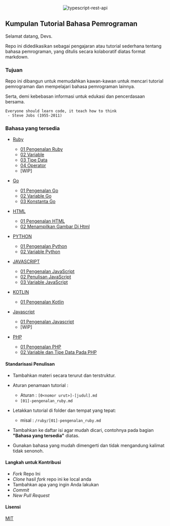 <div align='center'>

![typescript-rest-api](https://raw.githubusercontent.com/ssembara/bahasa-pemrograman/master/cover.png)

</div>

## Kumpulan Tutorial Bahasa Pemrograman

Selamat datang, Devs.

Repo ini didedikasikan sebagai pengajaran atau tutorial sederhana tentang bahasa pemrograman, yang ditulis secara kolaboratif diatas format markdown.

### Tujuan

Repo ini dibangun untuk memudahkan kawan-kawan untuk mencari tutorial pemrograman dan mempelajari bahasa pemrograman lainnya.

Serta, demi kebebasan informasi untuk edukasi dan pencerdasaan bersama.

```
Everyone should learn code, it teach how to think
 - Steve Jobs (1955-2011)
```

### Bahasa yang tersedia

- [Ruby](./ruby)

  - [01 Pengenalan Ruby](./ruby/[01]-pengenalan_ruby.md)
  - [02 Variable](./ruby/[02]-variable.md)
  - [03 Tipe Data](./ruby/[03]-tipe_data.md)
  - [04 Operator](./ruby/[04]-operator.md)
  - [WIP]

- [Go](./go)
  - [01 Pengenalan Go](./go/[01]-pengenalan_go.md)
  - [02 Variable Go](./go/[02]-variable_go.md)
  - [03 Konstanta Go](./go/[03]-konstanta_go.md)
- [HTML](./html)

  - [01 Pengenalan HTML](./html/[01]-pengenalan_html.md)
  - [02 Menampilkan Gambar Di Html](./[02]-menampilkan_gambar_di_html.md)

- [PYTHON](./python)

  - [01 Pengenalan Python](./python/[01]-pengenalan_python.md)
  - [02 Variable Python](./python/[02]-variable_python.md)

- [JAVASCRIPT](./javascript)

  - [01 Pengenalan JavaScript](./javascript/[01]-pengenalan_javascript.md)
  - [02 Penulisan JavaScript](./javascript/[02]-Penulisan_JavaScript.md)
  - [03 Variable JavaScript](./javascript/[03]-Variable_JavaScript.md)

- [KOTLIN](./kotlin)

  - [01 Pengenalan Kotlin](./kotlin/[01]-pengenalan_kotlin.md)

- [Javascript](./javascript)

  - [01 Pengenalan Javascript](./javascript/[01]-pengenalan_javascript.md)
  - [WIP]

- [PHP](./php)

	- [01 Pengenalan PHP](./php/[01]-pengenalan-php.md)
	- [02 Variable dan Tipe Data Pada PHP](./php/[02]-variable-php.md)


#### Standarisasi Penulisan

- Tambahkan materi secara terurut dan terstruktur.

- Aturan penamaan tutorial :

  - Aturan : `[0<nomor urut>]-[judul].md`
  - `[01]-pengenalan_ruby.md`

- Letakkan tutorial di folder dan tempat yang tepat:

  - misal : `/ruby/[01]-pengenalan_ruby.md`

- Tambahkan ke daftar isi agar mudah dicari, contohnya pada bagian **"Bahasa yang tersedia"** diatas.

- Gunakan bahasa yang mudah dimengerti dan tidak mengandung kalimat tidak senonoh.

#### Langkah untuk Kontribusi

- _Fork_ Repo Ini
- _Clone_ hasil _fork_ repo ini ke local anda
- Tambahkan apa yang ingin Anda lakukan
- _Commit_
- _New Pull Request_

#### Lisensi

[MIT](./LICENSE)
